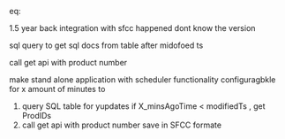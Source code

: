 eq:

1.5 year back integration with sfcc happened
dont know the  version 



sql query to get sql docs from table after midofoed ts

call get api with product number 


make stand alone application with scheduler functionality configuragbkle for x amount of minutes to 

1. query SQL table for yupdates if X_minsAgoTime < modifiedTs , get ProdIDs
2. call get api with product number save in SFCC formate